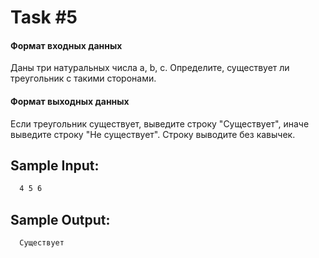 # Task #5

#### Формат входных данных
Даны три натуральных числа a, b, c. Определите, существует ли треугольник с такими сторонами.

#### Формат выходных данных
Если треугольник существует, выведите строку "Существует", иначе выведите строку "Не существует". Строку выводите без кавычек.

## Sample Input:
```bash
  4 5 6
```

## Sample Output:

```bash
  Существует
```